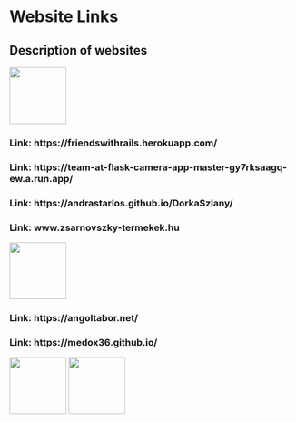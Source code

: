 <h1>Website Links</h1>
<h2>Description of websites</h2>
<img src="https://upload.wikimedia.org/wikipedia/commons/thumb/6/62/Ruby_On_Rails_Logo.svg/1200px-Ruby_On_Rails_Logo.svg.png" height="100px" width="auto">
<h3>Link: https://friendswithrails.herokuapp.com/</h3>
<h3>Link: https://team-at-flask-camera-app-master-gy7rksaagq-ew.a.run.app/</h3>
<h3>Link: https://andrastarlos.github.io/DorkaSzlany/</h3>
<h3>Link: www.zsarnovszky-termekek.hu</h3>
<img src="https://upload.wikimedia.org/wikipedia/commons/thumb/6/61/HTML5_logo_and_wordmark.svg/1200px-HTML5_logo_and_wordmark.svg.png" height="100px" width="auto">
<h3>Link: https://angoltabor.net/</h3>
<h3>Link: https://medox36.github.io/</h3>
<img src="https://upload.wikimedia.org/wikipedia/commons/thumb/3/3c/Flask_logo.svg/1200px-Flask_logo.svg.png" height="100px" width="auto">
<img src="https://media.istockphoto.com/vectors/setting-gear-tool-cog-isolated-flat-web-mobile-icon-vector-sign-vector-id1033918582?k=20&m=1033918582&s=612x612&w=0&h=0g_XReAQvpHi94ubSo_VmxG9iWltT3LnpJl4wWhR02g=" height="100px" width="auto">
